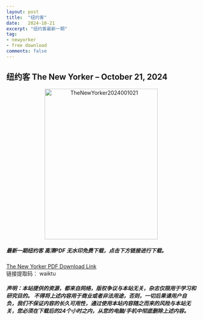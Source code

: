 ```yaml
---
layout: post
title:  "纽约客"
date:   2024-10-21
excerpt: "纽约客最新一期"
tag:
- newyorker 
- free download
comments: false
---
```


## 纽约客 The New Yorker – October 21, 2024

<div align="center">
<img src="https://i.postimg.cc/63p97YJ4/The-New-Yorker-October-21-2024-00.png" alt="TheNewYorker2024001021" border="0" width = 300 height = 400 /> 
</div>


 <h5>最新一期纽约客 高清PDF 无水印免费下载，点击下方链接进行下载。 </h5>
 
<a href="https://wwfh.lanzout.com/iRAiX2d3oeif">The New Yorker PDF Download Link</a>  
<br/>
链接提取码： waiktu
 
##### 声明：本站提供的资源，都来自网络，版权争议与本站无关，杂志仅限用于学习和研究目的。 不得将上述内容用于商业或者非法用途，否则，一切后果请用户自负，我们不保证内容的长久可用性，通过使用本站内容随之而来的风险与本站无关，您必须在下载后的24个小时之内，从您的电脑/手机中彻底删除上述内容。
